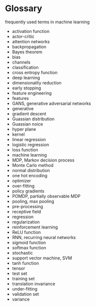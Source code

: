 # Glossary
frequently used terms in machine learning


* activation function
* actor-critic
* attention networks
* backpropagation 
* Bayes theorem
* bias
* channels
* classification
* cross entropy function
* deep learning 
* dimensionality reduction
* early stopping
* feature engineering
* features
* GANS, generative adversarial networks
* generative
* gradient descent
* Guassian distribution
* Guassian noice
* hyper plane
* kernel
* linear regression
* logistic regression
* loss function
* machine learning
* MDP, Markov decision process
* Monte Carlo method
* normal distribution
* one hot encoding
* optimizer
* over-fitting
* policy gradients
* POMDP, partially observable MDP
* pooling, max pooling
* pre-processing
* receptive field
* regression
* regularization
* reinforcement learning
* ReLU function
* RNN, recurring neural networks
* sigmoid function
* softmax function
* stochastic
* support vector machine, SVM
* tanh function
* tensor
* test set 
* training set
* translation invariance
* under-fitting
* validation set
* variance




